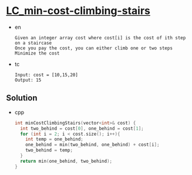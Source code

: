 # [LC_min-cost-climbing-stairs](https://leetcode.com/problems/min-cost-climbing-stairs)

* en

  ```en
  Given an integer array cost where cost[i] is the cost of ith step on a staircase
  Once you pay the cost, you can either climb one or two steps
  Minimize the cost
  ```

* tc

  ```tc
  Input: cost = [10,15,20]
  Output: 15
  ```

## Solution

* cpp

  ```cpp
  int minCostClimbingStairs(vector<int>& cost) {
    int two_behind = cost[0], one_behind = cost[1];
    for (int i = 2; i < cost.size(); i++){
      int temp = one_behind;
      one_behind = min(two_behind, one_behind) + cost[i];
      two_behind = temp;
    }
    return min(one_behind, two_behind);
  }
  ```

